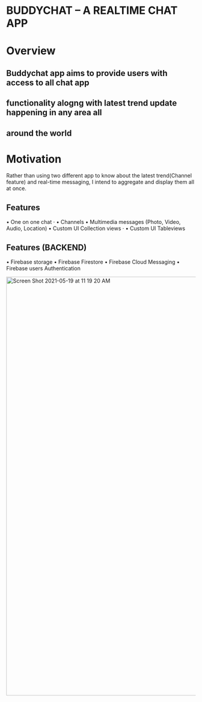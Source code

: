 # BUDDYCHAT – A REALTIME CHAT APP


#  Overview
## Buddychat app aims to provide users with access to all chat app
## functionality alogng with latest trend update happening in any area all
## around the world

# Motivation
Rather than using two different app to know about the latest
trend(Channel feature) and real-time messaging, I intend to aggregate
and display them all at once.

## Features
• One on one chat ·
• Channels
• Multimedia messages (Photo, Video, Audio, Location)
• Custom UI Collection views ·
• Custom UI Tableviews

## Features (BACKEND)
• Firebase storage
• Firebase Firestore
• Firebase Cloud Messaging
• Firebase users Authentication

<img width="1110" alt="Screen Shot 2021-05-19 at 11 19 20 AM" src="https://user-images.githubusercontent.com/17905933/118895715-b25dc780-b8d4-11eb-816c-76b1a4dff281.png">



